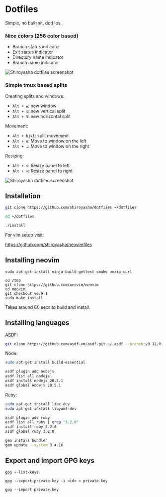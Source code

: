 # Dotfiles

Simple, no bullshit, dotfiles.

### Nice colors (256 color based)

- Branch status indicator
- Exit status indicator
- Directory name indicator
- Branch name indicator

![Shiroyasha dotfiles screenshot](screenshot.png)

### Simple tmux based splits

Creating splits and windows:

- `Alt + w`: new window
- `Alt + s`: new vertical split
- `Alt + S`: new horizontal split

Movement:

- `Alt + hjkl`: split movement
- `Alt + u`: Move to window on the left
- `Alt + i`: Move to window on the right

Resizing:

- `Alt + <`: Resize panel to left
- `Alt + >`: Resize panel to right

![Shiroyasha dotfiles screenshot](splits.png)

## Installation

```bash
git clone https://github.com/shiroyasha/dotfiles ~/dotfiles

cd ~/dotfiles

./install
```

For vim setup visit:

https://github.com/shiroyasha/neovimfiles

## Installing neovim

```
sudo apt-get install ninja-build gettext cmake unzip curl

cd /tmp
git clone https://github.com/neovim/neovim
cd neovim
git checkout v0.9.1
sudo make install
```

Takes around 60 secs to build and install.

## Installing languages

ASDF:

```bash
git clone https://github.com/asdf-vm/asdf.git ~/.asdf --branch v0.12.0
```

Node:

```bash
sudo apt-get install build-essential

asdf plugin add nodejs
asdf list all nodejs
asdf install nodejs 20.5.1
asdf global nodejs 20.5.1
```

Ruby:

```bash
sudo apt-get install libz-dev
sudo apt-get install libyaml-dev

asdf plugin add ruby
asdf list all ruby | grep "3.2.0"
asdf install ruby 3.2.0
asdf global ruby 3.2.0

gem install bundler
gem update --system 3.4.18
```

## Export and import GPG keys

```
gpg --list-keys
```

```
gpg --export-private-key -i <id> > private.key
```

```
gpg --import private.key
```

